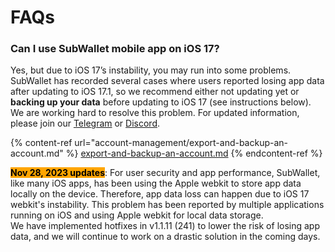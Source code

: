 # FAQs

### Can I use SubWallet mobile app on iOS 17?

Yes, but due to iOS 17’s instability, you may run into some problems. SubWallet has recorded several cases where users reported losing app data after updating to iOS 17.1, so we recommend either not updating yet or **backing up your data** before updating to iOS 17 (see instructions below). We are working hard to resolve this problem. For updated information, please join our [Telegram](https://t.me/subwallet) or [Discord](https://discord.gg/vPCN4vdB8v).

{% content-ref url="account-management/export-and-backup-an-account.md" %}
[export-and-backup-an-account.md](account-management/export-and-backup-an-account.md)
{% endcontent-ref %}

<mark style="background-color:orange;">**Nov 28, 2023 updates**</mark>: For user security and app performance, SubWallet, like many iOS apps, has been using the Apple webkit to store app data locally on the device. Therefore, app data loss can happen due to iOS 17 webkit's instability. This problem has been reported by multiple applications running on iOS and using Apple webkit for local data storage. \
We have implemented hotfixes in v1.1.11 (241) to lower the risk of losing app data, and we will continue to work on a drastic solution in the coming days.
